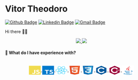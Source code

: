 
# Vitor Theodoro
[![Github Badge](https://img.shields.io/badge/-Github-000?style=flat-square&logo=Github&logoColor=white&link=https://github.com/thiagodff)](http://github.com/VitorTheodoro1/)
[![Linkedin Badge](https://img.shields.io/badge/-LinkedIn-blue?style=flat-square&logo=Linkedin&logoColor=white&link=https://www.linkedin.com/in/thiago-fernandes-dornelles/)](https://www.linkedin.com/in/vitor-theodoro-21a117202/)
[![Gmail Badge](https://img.shields.io/badge/-Gmail-c14438?style=flat-square&logo=Gmail&logoColor=white&link=mailto:thiago.fdornelles@gmail.com)](mailto:vitor-theodoro@hotmail.com)

Hi there 👋🏻    


<div align="center">
  <a href="https://github.com/ErickHDdS">
   <img height="180em" src="https://github-readme-stats.vercel.app/api?username=VitorTheodoro1&show_icons=true&theme=tokyonight"/>
  <img src="https://github-readme-stats-eight-theta.vercel.app/api/top-langs/?username=VitorTheodoro1&layout=compact&langs_count=8&theme=tokyonight&include_all_commits=true&count_private=true"/>

  </a>
</div>
 
#### 🚀 What do I have experience with?


  <div align="center"><br>
  
  <a href="https://www.javascript.com/" />
  <img align="center" alt="Erick-Js" height="30" width="40" src="https://raw.githubusercontent.com/devicons/devicon/master/icons/javascript/javascript-plain.svg" /> </a>
  
  <a href="https://www.typescriptlang.org/" />
  <img align="center" alt="Erick-Ts" height="30" width="40" src="https://raw.githubusercontent.com/devicons/devicon/master/icons/typescript/typescript-plain.svg" /> </a>
  
  <a href="https://pt-br.reactjs.org/" />
  <img align="center" alt="Erick-React" height="30" width="40" src="https://raw.githubusercontent.com/devicons/devicon/master/icons/react/react-original.svg" /> </a>
  
  <a href="https://developer.mozilla.org/pt-BR/docs/Web/HTML" />
  <img align="center" alt="Erick-HTML" height="30" width="40" src="https://raw.githubusercontent.com/devicons/devicon/master/icons/html5/html5-original.svg" /> </a>
  
  <a href="https://developer.mozilla.org/pt-BR/docs/Web/CSS" />
  <img align="center" alt="Erick-CSS" height="30" width="40" src="https://raw.githubusercontent.com/devicons/devicon/master/icons/css3/css3-original.svg" /> </a>
  
  <a href="https://devdocs.io/c/" />
  <img align="center" alt="Erick-C" height="30" width="40" src="https://raw.githubusercontent.com/devicons/devicon/master/icons/c/c-plain.svg" /> </a>
  
  <a href="https://devdocs.io/cpp/" />
  <img align="center" alt="Erick-C++" height="30" width="40" src="https://raw.githubusercontent.com/devicons/devicon/master/icons/cplusplus/cplusplus-plain.svg" /> </a>
  
  <a href="https://docs.oracle.com/en/java/" />
  <img align="center" alt="Erick-Java" height="30" width="40" src="https://raw.githubusercontent.com/devicons/devicon/master/icons/java/java-original.svg" /> </a>
</div>



